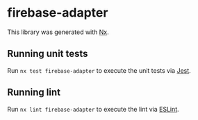 # firebase-adapter

This library was generated with [Nx](https://nx.dev).

## Running unit tests

Run `nx test firebase-adapter` to execute the unit tests via [Jest](https://jestjs.io).

## Running lint

Run `nx lint firebase-adapter` to execute the lint via [ESLint](https://eslint.org/).
